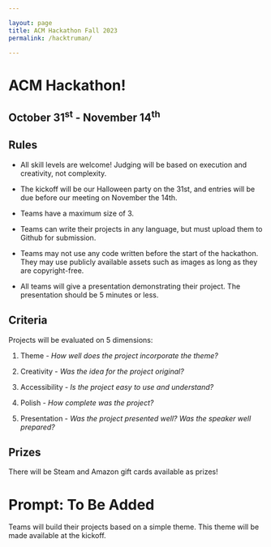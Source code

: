 ```yaml
---

layout: page
title: ACM Hackathon Fall 2023
permalink: /hacktruman/

---
```


# ACM Hackathon!

## October 31<sup>st</sup> - November 14<sup>th</sup>

## Rules

* All skill levels are welcome! Judging will be based on execution and creativity, not complexity. 

* The kickoff will be our Halloween party on the 31st, and entries will be due before our meeting on November the 14th. 

* Teams have a maximum size of 3. 

* Teams can write their projects in any language, but must upload them to Github for submission. 

* Teams may not use any code written before the start of the hackathon. They may use publicly available assets such as images as long as they are copyright-free. 

* All teams will give a presentation demonstrating their project. The presentation should be 5 minutes or less. 

## Criteria

Projects will be evaluated on 5 dimensions: 

1. Theme - *How well does the project incorporate the theme?* 

2. Creativity - *Was the idea for the project original?* 

3. Accessibility - *Is the project easy to use and understand?* 

4. Polish - *How complete was the project?* 

5. Presentation - *Was the project presented well? Was the speaker well prepared?* 

## Prizes

There will be Steam and Amazon gift cards available as prizes!

# Prompt: To Be Added

Teams will build their projects based on a simple theme. This theme will be made available at the kickoff. 


